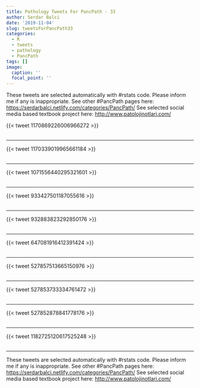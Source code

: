 ```yaml
---
title: Pathology Tweets For PancPath - 33
author: Serdar Balci
date: '2019-11-04'
slug: tweetsForPancPath33
categories:
  - R
  - tweets
  - pathology
  - PancPath
tags: []
image:
  caption: ''
  focal_point: ''
---
```



These tweets are selected automatically with #rstats code. Please inform me if any is inappropriate.
See other #PancPath pages here: https://serdarbalci.netlify.com/categories/PancPath/ 
See selected social media based textbook project here: http://www.patolojinotlari.com/

{{< tweet 1170869226006966272 >}}
<br>
<br>
<hr>
{{< tweet 1170339019965661184 >}}
<br>
<br>
<hr>
{{< tweet 1071556440295321601 >}}
<br>
<br>
<hr>
{{< tweet 933427501187055616 >}}
<br>
<br>
<hr>
{{< tweet 932883823292850176 >}}
<br>
<br>
<hr>
{{< tweet 647081916412391424 >}}
<br>
<br>
<hr>
{{< tweet 527857513665150976 >}}
<br>
<br>
<hr>
{{< tweet 527853733334761472 >}}
<br>
<br>
<hr>
{{< tweet 527852878841778176 >}}
<br>
<br>
<hr>
{{< tweet 1182725120617525248 >}}
<br>
<br>
<hr>


These tweets are selected automatically with #rstats code. Please inform me if any is inappropriate.
See other #PancPath pages here: https://serdarbalci.netlify.com/categories/PancPath/ 
See selected social media based textbook project here: http://www.patolojinotlari.com/
